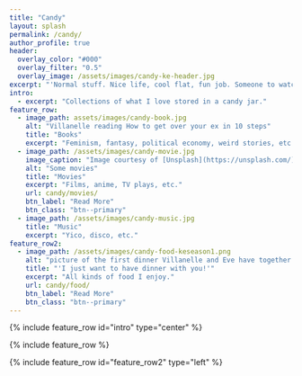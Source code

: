 ```yaml
---
title: "Candy"
layout: splash
permalink: /candy/
author_profile: true
header:
  overlay_color: "#000"
  overlay_filter: "0.5"
  overlay_image: /assets/images/candy-ke-header.jpg
excerpt: "'Normal stuff. Nice life, cool flat, fun job. Someone to watch movies with.'"
intro: 
  - excerpt: "Collections of what I love stored in a candy jar."
feature_row:
  - image_path: assets/images/candy-book.jpg
    alt: "Villanelle reading How to get over your ex in 10 steps"
    title: "Books"
    excerpt: "Feminism, fantasy, political economy, weird stories, etc."
  - image_path: /assets/images/candy-movie.jpg
    image_caption: "Image courtesy of [Unsplash](https://unsplash.com/)"
    alt: "Some movies"
    title: "Movies"
    excerpt: "Films, anime, TV plays, etc."
    url: candy/movies/
    btn_label: "Read More"
    btn_class: "btn--primary"
  - image_path: /assets/images/candy-music.jpg
    title: "Music"
    excerpt: "Yico, disco, etc."
feature_row2:
  - image_path: /assets/images/candy-food-keseason1.png
    alt: "picture of the first dinner Villanelle and Eve have together."
    title: "'I just want to have dinner with you!'"
    excerpt: "All kinds of food I enjoy."
    url: candy/food/
    btn_label: "Read More"
    btn_class: "btn--primary"
---
```


{% include feature_row id="intro" type="center" %}

{% include feature_row %}

{% include feature_row id="feature_row2" type="left" %}
